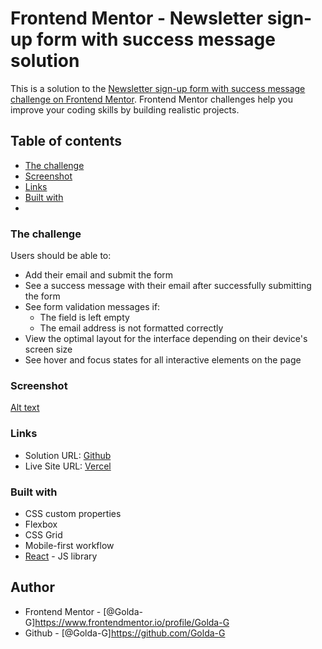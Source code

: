 # Frontend Mentor - Newsletter sign-up form with success message solution

This is a solution to the [Newsletter sign-up form with success message challenge on Frontend Mentor](https://www.frontendmentor.io/challenges/newsletter-signup-form-with-success-message-3FC1AZbNrv). Frontend Mentor challenges help you improve your coding skills by building realistic projects. 

## Table of contents

  - [The challenge](#the-challenge)
  - [Screenshot](#screenshot)
  - [Links](#links)
  - [Built with](React)
  - 
  

### The challenge

Users should be able to:

- Add their email and submit the form
- See a success message with their email after successfully submitting the form
- See form validation messages if:
  - The field is left empty
  - The email address is not formatted correctly
- View the optimal layout for the interface depending on their device's screen size
- See hover and focus states for all interactive elements on the page

### Screenshot

[Alt text](<Screenshot 2023-08-23 at 21-44-09 Vite React.png>)


### Links
- Solution URL: [Github](https://github.com/Golda-G/Newsletter-SignUp.git)
- Live Site URL: [Vercel](https://newsletter-sign-up-golda-g.vercel.app/)



### Built with
- CSS custom properties
- Flexbox
- CSS Grid
- Mobile-first workflow
- [React](https://reactjs.org/) - JS library



## Author
- Frontend Mentor - [@Golda-G]https://www.frontendmentor.io/profile/Golda-G
- Github - [@Golda-G]https://github.com/Golda-G

